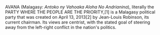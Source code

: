 AVANA (Malagasy: _Antoko ny Vahoaka Aloha No Andrianina_), literally the PARTY WHERE THE PEOPLE ARE THE PRIORITY,[1] is a Malagasy political party that was created on April 13, 2013[2] by Jean-Louis Robinson, its current chairman. Its views are centrist, with the stated goal of steering away from the left-right conflict in the nation's politics.
